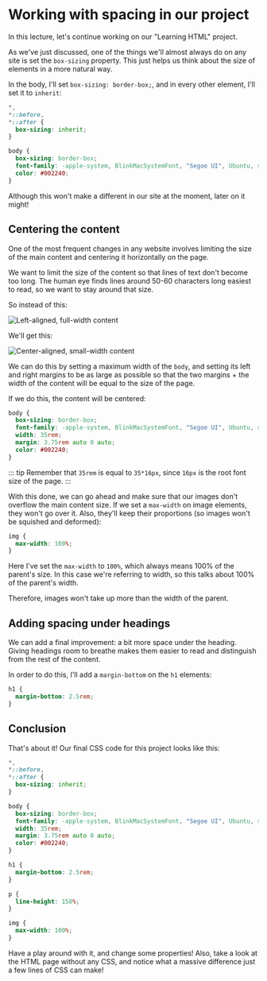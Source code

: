 # Working with spacing in our project

In this lecture, let's continue working on our "Learning HTML" project.

As we've just discussed, one of the things we'll almost always do on any site is set the `box-sizing` property. This just helps us think about the size of elements in a more natural way.

In the body, I'll set `box-sizing: border-box;`, and in every other element, I'll set it to `inherit`:

```css
*,
*::before,
*::after {
  box-sizing: inherit;
}

body {
  box-sizing: border-box;
  font-family: -apple-system, BlinkMacSystemFont, "Segoe UI", Ubuntu, sans-serif;
  color: #002240;
}
```

Although this won't make a different in our site at the moment, later on it might!

## Centering the content

One of the most frequent changes in any website involves limiting the size of the main content and centering it horizontally on the page.

We want to limit the size of the content so that lines of text don't become too long. The human eye finds lines around 50-60 characters long easiest to read, so we want to stay around that size.

So instead of this:

![Left-aligned, full-width content]()

We'll get this:

![Center-aligned, small-width content]()

We can do this by setting a maximum width of the `body`, and setting its left and right margins to be as large as possible so that the two margins + the width of the content will be equal to the size of the page.

If we do this, the content will be centered:

```css
body {
  box-sizing: border-box;
  font-family: -apple-system, BlinkMacSystemFont, "Segoe UI", Ubuntu, sans-serif;
  width: 35rem;
  margin: 3.75rem auto 0 auto;
  color: #002240;
}
```

::: tip
Remember that `35rem` is equal to `35*16px`, since `16px` is the root font size of the page.
:::

With this done, we can go ahead and make sure that our images don't overflow the main content size. If we set a `max-width` on image elements, they won't go over it. Also, they'll keep their proportions (so images won't be squished and deformed):

```css
img {
  max-width: 100%;
}
```

Here I've set the `max-width` to `100%`, which always means 100% of the parent's size. In this case we're referring to width, so this talks about 100% of the parent's width.

Therefore, images won't take up more than the width of the parent.

## Adding spacing under headings

We can add a final improvement: a bit more space under the heading. Giving headings room to breathe makes them easier to read and distinguish from the rest of the content.

In order to do this, I'll add a `margin-bottom` on the `h1` elements:

```css
h1 {
  margin-bottom: 2.5rem;
}
```

## Conclusion

That's about it! Our final CSS code for this project looks like this:

```css
*,
*::before,
*::after {
  box-sizing: inherit;
}

body {
  box-sizing: border-box;
  font-family: -apple-system, BlinkMacSystemFont, "Segoe UI", Ubuntu, sans-serif;
  width: 35rem;
  margin: 3.75rem auto 0 auto;
  color: #002240;
}

h1 {
  margin-bottom: 2.5rem;
}

p {
  line-height: 150%;
}

img {
  max-width: 100%;
}
```

Have a play around with it, and change some properties! Also, take a look at the HTML page without any CSS, and notice what a massive difference just a few lines of CSS can make!